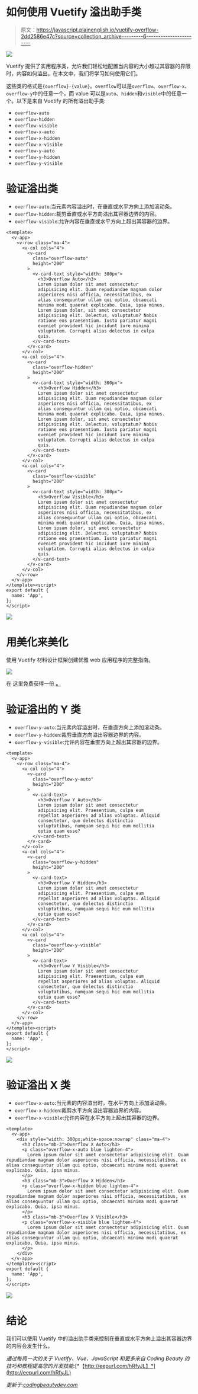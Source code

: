 # 如何使用 Vuetify 溢出助手类

> 原文：<https://javascript.plainenglish.io/vuetify-overflow-2dd2586e47c?source=collection_archive---------6----------------------->

![](img/d04b23675908fc389c3af68f5546a2f8.png)

Vuetify 提供了实用程序类，允许我们轻松地配置当内容的大小超过其容器的界限时，内容如何溢出。在本文中，我们将学习如何使用它们。

这些类的格式是`{overflow}-{value}`。`overflow`可以是`overflow`、`overflow-x`、`overflow-y`中的任意一个，而 value 可以是`auto`、`hidden`和`visible`中的任意一个。以下是来自 Vuetify 的所有溢出助手类:

*   `overflow-auto`
*   `overflow-hidden`
*   `overflow-visible`
*   `overflow-x-auto`
*   `overflow-x-hidden`
*   `overflow-x-visible`
*   `overflow-y-auto`
*   `overflow-y-hidden`
*   `overflow-y-visible`

# 验证溢出类

*   `overflow-auto`:当元素内容溢出时，在垂直或水平方向上添加滚动条。
*   `overflow-hidden`:裁剪垂直或水平方向溢出其容器边界的内容。
*   `overflow-visible`:允许内容在垂直或水平方向上超出其容器的边界。

```
<template>
  <v-app>
    <v-row class="ma-4">
      <v-col cols="4">
        <v-card
          class="overflow-auto"
          height="200"
        >
          <v-card-text style="width: 300px">
            <h3>Overflow Auto</h3>
            Lorem ipsum dolor sit amet consectetur
            adipisicing elit. Quam repudiandae magnam dolor
            asperiores nisi officia, necessitatibus, ex
            alias consequuntur ullam qui optio, obcaecati
            minima modi quaerat explicabo. Quia, ipsa minus.
            Lorem ipsum dolor, sit amet consectetur
            adipisicing elit. Delectus, voluptatum? Nobis
            ratione eos praesentium. Iusto pariatur magni
            eveniet provident hic incidunt iure minima
            voluptatem. Corrupti alias delectus in culpa
            quis.
          </v-card-text>
        </v-card>
      </v-col>
      <v-col cols="4">
        <v-card
          class="overflow-hidden"
          height="200"
        >
          <v-card-text style="width: 300px">
            <h3>Overflow Hidden</h3>
            Lorem ipsum dolor sit amet consectetur
            adipisicing elit. Quam repudiandae magnam dolor
            asperiores nisi officia, necessitatibus, ex
            alias consequuntur ullam qui optio, obcaecati
            minima modi quaerat explicabo. Quia, ipsa minus.
            Lorem ipsum dolor, sit amet consectetur
            adipisicing elit. Delectus, voluptatum? Nobis
            ratione eos praesentium. Iusto pariatur magni
            eveniet provident hic incidunt iure minima
            voluptatem. Corrupti alias delectus in culpa
            quis.
          </v-card-text>
        </v-card>
      </v-col>
      <v-col cols="4">
        <v-card
          class="overflow-visible"
          height="200"
        >
          <v-card-text style="width: 300px">
            <h3>Overflow Visible</h3>
            Lorem ipsum dolor sit amet consectetur
            adipisicing elit. Quam repudiandae magnam dolor
            asperiores nisi officia, necessitatibus, ex
            alias consequuntur ullam qui optio, obcaecati
            minima modi quaerat explicabo. Quia, ipsa minus.
            Lorem ipsum dolor, sit amet consectetur
            adipisicing elit. Delectus, voluptatum? Nobis
            ratione eos praesentium. Iusto pariatur magni
            eveniet provident hic incidunt iure minima
            voluptatem. Corrupti alias delectus in culpa
            quis.
          </v-card-text>
        </v-card>
      </v-col>
    </v-row>
  </v-app>
</template><script>
export default {
  name: 'App',
};
</script>
```

![](img/cd43345581039cca615b1cd02a33d8f4.png)

# 用美化来美化

使用 Vuetify 材料设计框架创建优雅 web 应用程序的完整指南。

![](img/497f88325baa537cfffd3298246c9fa4.png)

在 这里免费获得一份 [**。**](https://mailchi.mp/583226ee0d7b/beautify-with-vuetify)

# 验证溢出的 Y 类

*   `overflow-y-auto`:当元素内容溢出时，在垂直方向上添加滚动条。
*   `overflow-y-hidden`:裁剪垂直方向溢出容器边界的内容。
*   `overflow-y-visible`:允许内容在垂直方向上超出其容器的边界。

```
<template>
  <v-app>
    <v-row class="ma-4">
      <v-col cols="4">
        <v-card
          class="overflow-y-auto"
          height="200"
        >
          <v-card-text>
            <h3>Overflow Y Auto</h3>
            Lorem ipsum dolor sit amet consectetur
            adipisicing elit. Praesentium, culpa eum
            repellat asperiores ad alias voluptas. Aliquid
            consectetur, quo delectus distinctio
            voluptatibus, numquam sequi hic eum mollitia
            optio quam esse?
          </v-card-text>
        </v-card>
      </v-col>
      <v-col cols="4">
        <v-card
          class="overflow-y-hidden"
          height="200"
        >
          <v-card-text>
            <h3>Overflow Y Hidden</h3>
            Lorem ipsum dolor sit amet consectetur
            adipisicing elit. Praesentium, culpa eum
            repellat asperiores ad alias voluptas. Aliquid
            consectetur, quo delectus distinctio
            voluptatibus, numquam sequi hic eum mollitia
            optio quam esse?
          </v-card-text>
        </v-card>
      </v-col>
      <v-col cols="4">
        <v-card
          class="overflow-y-visible"
          height="200"
        >
          <v-card-text>
            <h3>Overflow Y Visible</h3>
            Lorem ipsum dolor sit amet consectetur
            adipisicing elit. Praesentium, culpa eum
            repellat asperiores ad alias voluptas. Aliquid
            consectetur, quo delectus distinctio
            voluptatibus, numquam sequi hic eum mollitia
            optio quam esse?
          </v-card-text>
        </v-card>
      </v-col>
    </v-row>
  </v-app>
</template><script>
export default {
  name: 'App',
};
</script>
```

![](img/28dbb1d2994df88cbd22d8d0ae6820fd.png)

# 验证溢出 X 类

*   `overflow-x-auto`:当元素的内容溢出时，在水平方向上添加滚动条。
*   `overflow-x-hidden`:裁剪水平方向溢出容器边界的内容。
*   `overflow-x-visible`:允许内容在水平方向上超出其容器的边界。

```
<template>
  <v-app>
    <div style="width: 300px;white-space:nowrap" class="ma-4">
      <h3 class="mb-3">Overflow X Auto</h3>
      <p class="overflow-x-auto blue lighten-4">
        Lorem ipsum dolor sit amet consectetur adipisicing elit. Quam repudiandae magnam dolor asperiores nisi officia, necessitatibus, ex alias consequuntur ullam qui optio, obcaecati minima modi quaerat explicabo. Quia, ipsa minus.
      </p>
      <h3 class="mb-3">Overflow X Hidden</h3>
      <p class="overflow-x-hidden blue lighten-4">
        Lorem ipsum dolor sit amet consectetur adipisicing elit. Quam repudiandae magnam dolor asperiores nisi officia, necessitatibus, ex alias consequuntur ullam qui optio, obcaecati minima modi quaerat explicabo. Quia, ipsa minus.
      </p>
      <h3 class="mb-3">Overflow X Visible</h3>
      <p class="overflow-x-visible blue lighten-4">
        Lorem ipsum dolor sit amet consectetur adipisicing elit. Quam repudiandae magnam dolor asperiores nisi officia, necessitatibus, ex alias consequuntur ullam qui optio, obcaecati minima modi quaerat explicabo. Quia, ipsa minus.
      </p>
    </div>
  </v-app>
</template><script>
export default {
  name: 'App',
};
</script>
```

![](img/87c7c67265a4b41add75e62480177b50.png)

# 结论

我们可以使用 Vuetify 中的溢出助手类来控制在垂直或水平方向上溢出其容器边界的内容会发生什么。

*通过每周一次的关于 Vuetify、Vue、JavaScript 和更多来自 Coding Beauty 的技巧和教程提高您的开发技能:*[*【http://eepurl.com/hRfyJL】*](http://eepurl.com/hRfyJL)

*更新于:*[*codingbeautydev.com*](https://codingbeautydev.com/blog/vuetify-overflow/)